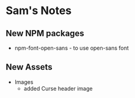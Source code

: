 # Sam's Notes

## New NPM packages
* npm-font-open-sans - to use open-sans font


## New Assets
* Images
  * added Curse header image